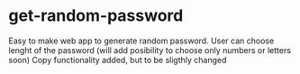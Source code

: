 # get-random-password
Easy to make web app to generate random password. User can choose lenght of the password (will add posibility to choose only numbers or letters soon)
Copy functionality added, but to be sligthly changed
